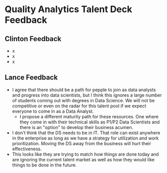 # Quality Analytics Talent Deck Feedback

## **Clinton Feedback**
- x
- x
- x


## **Lance Feedback**
- I agree that there should be a path for pepple to join as data analysts and progress into data scientists, but I think this ignores a large number of students coming out with degrees in Data Science. We will not be competitive or even on the radar for this talent pool if we expect everyone to come in as a Data Analyst. 
  -  I propose a different maturity path for these resources. One where they come in with their technical skills as P1/P2 Data Scientists and there is an "option" to develop their business acumen. 
- I don't think that the DS needs to be in IT. That role can exist anywhere in the enterprise as long as we have a strategy for utilization and work prioritization. Moving the DS away from the business will hurt their effectiveness. 
- This looks like they are trying to match how things are done today and are ignoring the current talent market as well as how they would like things to be done in the future.
